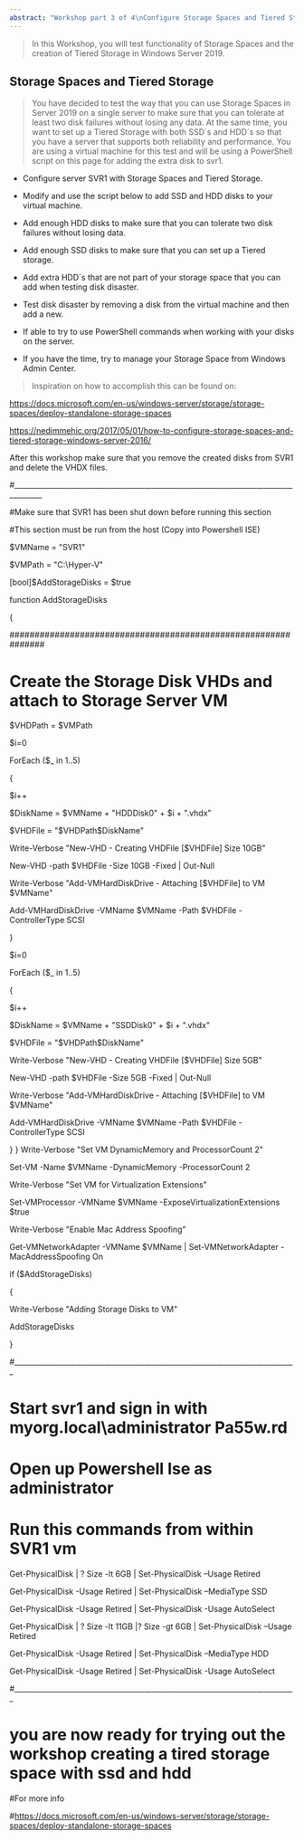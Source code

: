 ```yaml
---
abstract: "Workshop part 3 of 4\nConfigure Storage Spaces and Tiered Storage Windows Server 2019"
---
```


>   In this Workshop, you will test functionality of Storage Spaces and the
>   creation of Tiered Storage in Windows Server 2019.

Storage Spaces and Tiered Storage
---------------------------------

>   You have decided to test the way that you can use Storage Spaces in Server
>   2019 on a single server to make sure that you can tolerate at least two disk
>   failures without losing any data. At the same time, you want to set up a
>   Tiered Storage with both SSD´s and HDD´s so that you have a server that
>   supports both reliability and performance. You are using a virtual machine
>   for this test and will be using a PowerShell script on this page for adding
>   the extra disk to svr1.

-   Configure server SVR1 with Storage Spaces and Tiered Storage.

-   Modify and use the script below to add SSD and HDD disks to your virtual
    machine.

-   Add enough HDD disks to make sure that you can tolerate two disk failures
    without losing data.

-   Add enough SSD disks to make sure that you can set up a Tiered storage.

-   Add extra HDD´s that are not part of your storage space that you can add
    when testing disk disaster.

-   Test disk disaster by removing a disk from the virtual machine and then add
    a new.

-   If able to try to use PowerShell commands when working with your disks on
    the server.

-   If you have the time, try to manage your Storage Space from Windows Admin
    Center.

>   Inspiration on how to accomplish this can be found on:

<https://docs.microsoft.com/en-us/windows-server/storage/storage-spaces/deploy-standalone-storage-spaces>

<https://nedimmehic.org/2017/05/01/how-to-configure-storage-spaces-and-tiered-storage-windows-server-2016/>

After this workshop make sure that you remove the created disks from SVR1 and
delete the VHDX files.

#______________________________________________________________________________________

#Make sure that SVR1 has been shut down before running this section

#This section must be run from the host (Copy into Powershell ISE)

$VMName = "SVR1"

$VMPath = "C:\Hyper-V"

[bool]$AddStorageDisks = $true

function AddStorageDisks

{

###############################################################

# Create the Storage Disk VHDs and attach to Storage Server VM

$VHDPath = $VMPath

$i=0

ForEach ($_ in 1..5)

{

$i++

$DiskName = $VMName + "HDDDisk0" + $i + ".vhdx"

$VHDFile = "$VHDPath\$DiskName"

Write-Verbose "New-VHD - Creating VHDFile [$VHDFile] Size 10GB"

New-VHD -path $VHDFile -Size 10GB -Fixed | Out-Null

Write-Verbose "Add-VMHardDiskDrive - Attaching [$VHDFile] to VM $VMName"

Add-VMHardDiskDrive -VMName $VMName -Path $VHDFile -ControllerType SCSI

}

$i=0

ForEach ($_ in 1..5)

{

$i++

$DiskName = $VMName + "SSDDisk0" + $i + ".vhdx"

$VHDFile = "$VHDPath\$DiskName"

Write-Verbose "New-VHD - Creating VHDFile [$VHDFile] Size 5GB"

New-VHD -path $VHDFile -Size 5GB -Fixed | Out-Null

Write-Verbose "Add-VMHardDiskDrive - Attaching [$VHDFile] to VM $VMName"

Add-VMHardDiskDrive -VMName $VMName -Path $VHDFile -ControllerType SCSI

}
}
Write-Verbose "Set VM DynamicMemory and ProcessorCount 2"

Set-VM -Name $VMName -DynamicMemory -ProcessorCount 2

Write-Verbose "Set VM for Virtualization Extensions"

Set-VMProcessor -VMName $VMName -ExposeVirtualizationExtensions $true

Write-Verbose "Enable Mac Address Spoofing"

Get-VMNetworkAdapter -VMName $VMName | Set-VMNetworkAdapter -MacAddressSpoofing On

if ($AddStorageDisks)

{

Write-Verbose "Adding Storage Disks to VM"

AddStorageDisks

}

#______________________________________________________________________________

# Start svr1 and sign in with myorg.local\administrator Pa55w.rd

# Open up Powershell Ise as administrator

# Run this commands from within SVR1 vm

Get-PhysicalDisk | ? Size -lt 6GB | Set-PhysicalDisk –Usage Retired

Get-PhysicalDisk -Usage Retired | Set-PhysicalDisk –MediaType SSD

Get-PhysicalDisk -Usage Retired | Set-PhysicalDisk -Usage AutoSelect

Get-PhysicalDisk | ? Size -lt 11GB |? Size -gt 6GB | Set-PhysicalDisk –Usage Retired

Get-PhysicalDisk -Usage Retired | Set-PhysicalDisk –MediaType HDD

Get-PhysicalDisk -Usage Retired | Set-PhysicalDisk -Usage AutoSelect

#______________________________________________________________________________

# you are now ready for trying out the workshop creating a tired storage space with ssd and hdd

#For more info

#https://docs.microsoft.com/en-us/windows-server/storage/storage-spaces/deploy-standalone-storage-spaces
